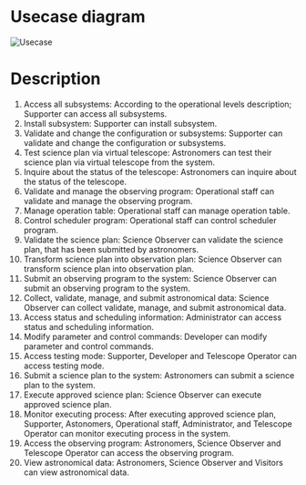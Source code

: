 # Usecase diagram
![Usecase](https://github.com/ICT-Mahidol/Gemini-2023/assets/128472969/88681a43-2642-474e-a9f5-76404915062c)

# Description
1. Access all subsystems: According to the operational levels description; Supporter can access all subsystems.
2. Install subsystem: Supporter can install subsystem.
3. Validate  and change the configuration or subsystems: Supporter can validate and change the configuration or subsystems.
4. Test science plan via virtual telescope: Astronomers can test their science plan via virtual telescope from the system.
5. Inquire about the status of the telescope: Astronomers can inquire about the status of the telescope.
6. Validate and manage the observing program: Operational staff can validate and manage the observing program.
7. Manage operation table: Operational staff can manage operation table.
8. Control scheduler program: Operational staff can control scheduler program.
9. Validate the science plan: Science Observer can validate the science plan, that has been submitted by astronomers.
10. Transform science plan into observation plan: Science Observer can transform science plan into observation plan.
11. Submit an observing program to the system: Science Observer can submit an observing program to the system.
12. Collect, validate, manage, and submit astronomical data: Science Observer can collect validate, manage, and submit astronomical data.
13. Access status and scheduling information: Administrator can access status and scheduling information.
14. Modify parameter and control commands: Developer can modify parameter and control commands.
15. Access testing mode: Supporter, Developer and Telescope Operator can access testing mode.
16. Submit a science plan to the system: Astronomers can submit a science plan to the system. 
17. Execute approved science plan: Science Observer can execute approved science plan.
18. Monitor executing process: After executing approved science plan, Supporter, Astonomers, Operational staff, Administrator, and Telescope Operator can monitor executing process in the system.
19. Access the observing program: Astronomers, Science Observer and Telescope Operator can access the observing program.
20. View astronomical data: Astronomers, Science Observer and Visitors can view astronomical data.
